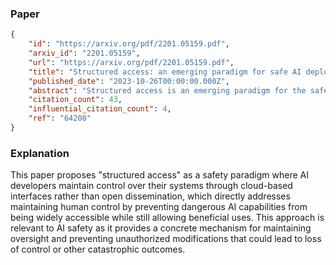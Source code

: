 ### Paper

```json
{
	"id": "https://arxiv.org/pdf/2201.05159.pdf",
	"arxiv_id": "2201.05159",
	"url": "https://arxiv.org/pdf/2201.05159.pdf",
	"title": "Structured access: an emerging paradigm for safe AI deployment",
	"published_date": "2023-10-26T00:00:00.000Z",
	"abstract": "Structured access is an emerging paradigm for the safe deployment of artificial intelligence (AI). Instead of openly disseminating AI systems, developers facilitate controlled, arm's length interactions with their AI systems. The aim is to prevent dangerous AI capabilities from being widely accessible, whilst preserving access to AI capabilities that can be used safely. The developer must both restrict how the AI system can be used, and prevent the user from circumventing these restrictions through modification or reverse engineering of the AI system. Structured access is most effective when implemented through cloud-based AI services, rather than disseminating AI software that runs locally on users' hardware. Cloud-based interfaces provide the AI developer greater scope for controlling how the AI system is used, and for protecting against unauthorized modifications to the system's design. This chapter expands the discussion of\"publication norms\"in the AI community, which to date has focused on the question of how the informational content of AI research projects should be disseminated (e.g., code and models). Although this is an important question, there are limits to what can be achieved through the control of information flows. Structured access views AI software not only as information that can be shared but also as a tool with which users can have arm's length interactions. There are early examples of structured access being practiced by AI developers, but there is much room for further development, both in the functionality of cloud-based interfaces and in the wider institutional framework.",
	"citation_count": 43,
	"influential_citation_count": 4,
	"ref": "64208"
}
```

### Explanation

This paper proposes "structured access" as a safety paradigm where AI developers maintain control over their systems through cloud-based interfaces rather than open dissemination, which directly addresses maintaining human control by preventing dangerous AI capabilities from being widely accessible while still allowing beneficial uses. This approach is relevant to AI safety as it provides a concrete mechanism for maintaining oversight and preventing unauthorized modifications that could lead to loss of control or other catastrophic outcomes.
